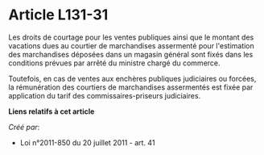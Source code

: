 # Article L131-31

Les droits de courtage pour les ventes publiques ainsi que le montant des vacations dues au courtier de marchandises
assermenté pour l'estimation des marchandises déposées dans un magasin général sont fixés dans les conditions prévues par
arrêté du ministre chargé du commerce. 

Toutefois, en cas de ventes aux enchères publiques judiciaires ou forcées, la rémunération des courtiers de marchandises
assermentés est fixée par application du tarif des commissaires-priseurs judiciaires.

**Liens relatifs à cet article**

_Créé par_:

  - Loi n°2011-850 du 20 juillet 2011 - art. 41
